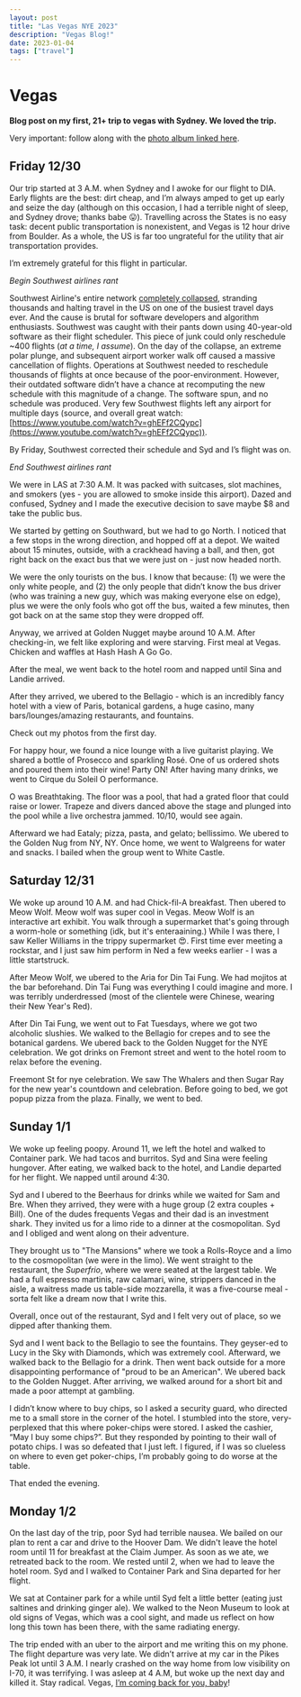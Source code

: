 ```yaml
---
layout: post
title: "Las Vegas NYE 2023"
description: "Vegas Blog!"
date: 2023-01-04
tags: ["travel"]
---
```


# Vegas

**Blog post on my first, 21+ trip to vegas with Sydney. We loved the trip.**

Very important: follow along with the [photo album linked here](https://photos.app.goo.gl/NThKtFZf3DyniNAq8).

## Friday 12/30
Our trip started at 3 A.M. when Sydney and I awoke for our flight to DIA. Early flights are the best: dirt cheap, and I’m always amped to get up early and seize the day (although on this occasion, I had a terrible night of sleep, and Sydney drove; thanks babe 😛). Travelling across the States is no easy task: decent public transportation is nonexistent, and Vegas is 12 hour drive from Boulder. As a whole, the US is far too ungrateful for the utility that air transportation provides. 

I’m extremely grateful for this flight in particular.

*Begin Southwest airlines rant*

Southwest Airline's entire network [completely collapsed](https://www.nytimes.com/2022/12/27/business/southwest-flights-canceled-travel.html), stranding thousands and halting travel in the US on one of the busiest travel days ever. And the cause is brutal for software developers and algorithm enthusiasts. Southwest was caught with their pants down using 40-year-old software as their flight scheduler. This piece of junk could only reschedule ~400 flights (*at a time, I assume*). On the day of the collapse, an extreme polar plunge, and subsequent airport worker walk off caused a massive cancellation of flights. Operations at Southwest needed to reschedule thousands of flights at once because of the poor-environment. However, their outdated software didn’t have a chance at recomputing the new schedule with this magnitude of a change. The software spun, and no schedule was produced. Very few Southwest flights left any airport for multiple days (source, and overall great watch: [https://www.youtube.com/watch?v=ghEFf2CQypc](https://www.youtube.com/watch?v=ghEFf2CQypc)).


By Friday, Southwest corrected their schedule and Syd and I’s flight was on. 

*End Southwest airlines rant*

We were in LAS at 7:30 A.M. It was packed with suitcases, slot machines, and smokers (yes - you are allowed to smoke inside this airport). Dazed and confused, Sydney and I made the executive decision to save maybe $8 and take the public bus.

We started by getting on Southward, but we had to go North. I noticed that a few stops in the wrong direction, and hopped off at a depot. We waited about 15 minutes, outside, with a crackhead having a ball, and then, got right back on the exact bus that we were just on - just now headed north. 

We were the only tourists on the bus. I know that because: (1) we were the only white people, and (2) the only people that didn’t know the bus driver (who was training a new guy, which was making everyone else on edge), plus we were the only fools who got off the bus, waited a few minutes, then got back on at the same stop they were dropped off. 

Anyway, we arrived at Golden Nugget maybe around 10 A.M. After checking-in, we felt like exploring and were starving. First meal at Vegas. Chicken and waffles at Hash Hash A Go Go. 

After the meal, we went back to the hotel room and napped until Sina and Landie arrived. 

After they arrived, we ubered to the Bellagio - which is an incredibly fancy hotel with a view of Paris, botanical gardens, a huge casino, many bars/lounges/amazing restaurants, and fountains.

Check out my photos from the first day. 

For happy hour, we found a nice lounge with a live guitarist playing. We shared a bottle of Prosecco and sparkling Rosé. One of us ordered shots and poured them into their wine! Party ON! After having many drinks, we went to Cirque du Soleil O performance. 

O was Breathtaking. The floor was a pool, that had a grated floor that could raise or lower. Trapeze and divers danced above the stage and plunged into the pool while a live orchestra jammed. 10/10, would see again.

Afterward we had Eataly; pizza, pasta, and gelato; bellissimo. We ubered to the Golden Nug from NY, NY. Once home, we went to Walgreens for water and snacks. I bailed when the group went to White Castle. 

## Saturday 12/31 
We woke up around 10 A.M. and had Chick-fil-A breakfast. Then ubered to Meow Wolf. Meow wolf was super cool in Vegas. Meow Wolf is an interactive art exhibit. You walk through a supermarket that's going through a worm-hole or something (idk, but it's enteraaining.) While I was there, I saw Keller Williams in the trippy supermarket 😍. First time ever meeting a rockstar, and I just saw him perform in Ned a few weeks earlier - I was a little startstruck. 


After Meow Wolf, we ubered to the Aria for Din Tai Fung. We had mojitos at the bar beforehand. Din Tai Fung was everything I could imagine and more. I was terribly underdressed (most of the clientele were Chinese, wearing their New Year's Red). 

After Din Tai Fung, we went out to Fat Tuesdays, where we got two alcoholic slushies. We walked to the Bellagio for crepes and to see the botanical gardens. We ubered back to the Golden Nugget for the NYE celebration. We got drinks on Fremont street and went to the hotel room to relax before the evening. 

Freemont St for nye celebration. We saw The Whalers and then Sugar Ray for the new year's countdown and celebration. Before going to bed, we got popup pizza from the plaza. Finally, we went to bed. 

## Sunday 1/1

We woke up feeling poopy. Around 11, we left the hotel and walked to Container park. We had tacos and burritos. Syd and Sina were feeling hungover. After eating, we walked back to the hotel, and Landie departed for her flight. We napped until around 4:30. 

Syd and I ubered to the Beerhaus for drinks while we waited for Sam and Bre. When they arrived, they were with a huge group (2 extra couples + Bill). One of the dudes frequents Vegas and their dad is an investment shark. They invited us for a limo ride to a dinner at the cosmopolitan. Syd and I obliged and went along on their adventure. 

They brought us to "The Mansions" where we took a Rolls-Royce and a limo to the cosmopolitan (we were in the limo). We went straight to the restaurant, the *Superfrio*, where we were seated at the largest table. We had a full espresso martinis, raw calamari, wine, strippers danced in the aisle, a waitress made us table-side mozzarella, it was a five-course meal - sorta felt like a dream now that I write this. 

Overall, once out of the restaurant, Syd and I felt very out of place, so we dipped after thanking them. 

Syd and I went back to the Bellagio to see the fountains. They geyser-ed to Lucy in the Sky with Diamonds, which was extremely cool. Afterward, we walked back to the Bellagio for a drink. Then went back outside for a more disappointing performance of "proud to be an American". We ubered back to the Golden Nugget. After arriving, we walked around for a short bit and made a poor attempt at gambling. 

I didn’t know where to buy chips, so I asked a security guard, who directed me to a small store in the corner of the hotel. I stumbled into the store, very-perplexed that this where poker-chips were stored. I asked the cashier, “May I buy some chips?”. But they responded by pointing to their wall of potato chips. I was so defeated that I just left. I figured, if I was so clueless on where to even get poker-chips, I’m probably going to do worse at the table.

That ended the evening.
## Monday 1/2
On the last day of the trip, poor Syd had terrible nausea. We bailed on our plan to rent a car and drive to the Hoover Dam. We didn't leave the hotel room until 11 for breakfast at the Claim Jumper. As soon as we ate, we retreated back to the room. We rested until 2, when we had to leave the hotel room. Syd and I walked to Container Park and Sina departed for her flight. 

We sat at Container park for a while until Syd felt a little better (eating just saltines and drinking ginger ale). We walked to the Neon Museum to look at old signs of Vegas, which was a cool sight, and made us reflect on how long this town has been there, with the same radiating energy. 
 
The trip ended with an uber to the airport and me writing this on my phone. The flight departure was very late. We didn’t arrive at my car in the Pikes Peak lot until 3 A.M. I nearly crashed on the way home from low visibility on I-70, it was terrifying. I was asleep at 4 A.M, but woke up the next day and killed it. 
Stay radical. Vegas, [I’m coming back for you, baby](https://www.tiktok.com/@carlyraejepsen/video/7151798377573780779?is_from_webapp=v1&item_id=7151798377573780779&web_id=7075692686118716974)! 

